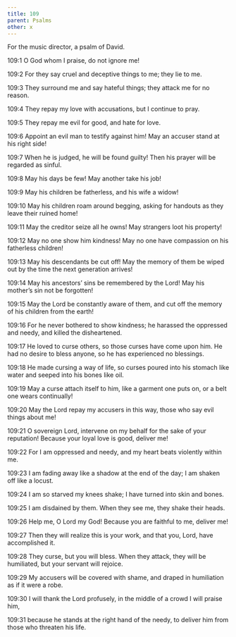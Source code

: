 ```yaml
---
title: 109
parent: Psalms
other: x
---
```



For the music director, a psalm of David.


<a name="109:1">109:1</a> O God whom I praise, do not ignore me!

<a name="109:2">109:2</a> For they say cruel and deceptive things to me;
they lie to me.

<a name="109:3">109:3</a> They surround me and say hateful things;
they attack me for no reason.

<a name="109:4">109:4</a> They repay my love with accusations,
but I continue to pray.

<a name="109:5">109:5</a> They repay me evil for good,
and hate for love.

<a name="109:6">109:6</a> Appoint an evil man to testify against him!
May an accuser stand at his right side!

<a name="109:7">109:7</a> When he is judged, he will be found guilty!
Then his prayer will be regarded as sinful.

<a name="109:8">109:8</a> May his days be few!
May another take his job!

<a name="109:9">109:9</a> May his children be fatherless,
and his wife a widow!

<a name="109:10">109:10</a> May his children roam around begging,
asking for handouts as they leave their ruined home!

<a name="109:11">109:11</a> May the creditor seize all he owns!
May strangers loot his property!

<a name="109:12">109:12</a> May no one show him kindness!
May no one have compassion on his fatherless children!

<a name="109:13">109:13</a> May his descendants be cut off!
May the memory of them be wiped out by the time the next generation arrives!

<a name="109:14">109:14</a> May his ancestors’ sins be remembered by the Lord!
May his mother’s sin not be forgotten!

<a name="109:15">109:15</a> May the Lord be constantly aware of them,
and cut off the memory of his children from the earth!

<a name="109:16">109:16</a> For he never bothered to show kindness;
he harassed the oppressed and needy,
and killed the disheartened.

<a name="109:17">109:17</a> He loved to curse others, so those curses have come upon him.
He had no desire to bless anyone, so he has experienced no blessings.

<a name="109:18">109:18</a> He made cursing a way of life,
so curses poured into his stomach like water
and seeped into his bones like oil.

<a name="109:19">109:19</a> May a curse attach itself to him, like a garment one puts on,
or a belt one wears continually!

<a name="109:20">109:20</a> May the Lord repay my accusers in this way,
those who say evil things about me!

<a name="109:21">109:21</a> O sovereign Lord,
intervene on my behalf for the sake of your reputation!
Because your loyal love is good, deliver me!

<a name="109:22">109:22</a> For I am oppressed and needy,
and my heart beats violently within me.

<a name="109:23">109:23</a> I am fading away like a shadow at the end of the day;
I am shaken off like a locust.

<a name="109:24">109:24</a> I am so starved my knees shake;
I have turned into skin and bones.

<a name="109:25">109:25</a> I am disdained by them.
When they see me, they shake their heads.

<a name="109:26">109:26</a> Help me, O Lord my God!
Because you are faithful to me, deliver me!

<a name="109:27">109:27</a> Then they will realize this is your work,
and that you, Lord, have accomplished it.

<a name="109:28">109:28</a> They curse, but you will bless.
When they attack, they will be humiliated,
but your servant will rejoice.

<a name="109:29">109:29</a> My accusers will be covered with shame,
and draped in humiliation as if it were a robe.

<a name="109:30">109:30</a> I will thank the Lord profusely,
in the middle of a crowd I will praise him,

<a name="109:31">109:31</a> because he stands at the right hand of the needy,
to deliver him from those who threaten his life.
